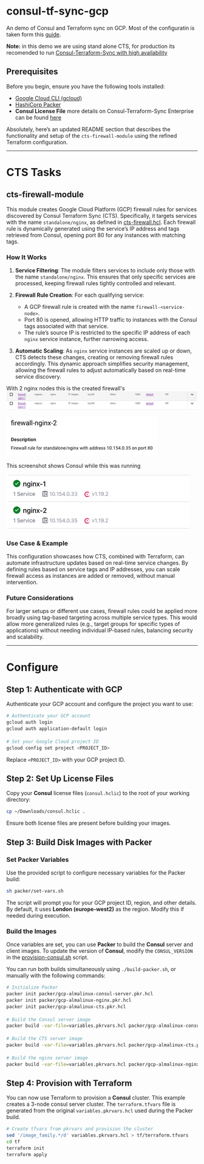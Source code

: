 # consul-tf-sync-gcp
An demo of Consul and Terraform sync on GCP. Most of the configuratin is taken form this [guide](https://developer.hashicorp.com/consul/tutorials/network-automation/consul-terraform-sync). 

**Note:** in this demo we are using stand alone CTS, for production its recomended to run [Consul-Terraform-Sync with high availability](https://developer.hashicorp.com/consul/docs/nia/usage/run-ha)

## Prerequisites

Before you begin, ensure you have the following tools installed:

- [Google Cloud CLI (gcloud)](https://cloud.google.com/sdk/docs/install)
- [HashiCorp Packer](https://developer.hashicorp.com/packer/tutorials/docker-get-started/get-started-install-cli)
- **Consul License File** more details on Consul-Terraform-Sync Enterprise can be found [here](https://developer.hashicorp.com/consul/docs/nia/enterprise)

Absolutely, here’s an updated README section that describes the functionality and setup of the `cts-firewall-module` using the refined Terraform configuration.

---

# CTS Tasks

## cts-firewall-module

This module creates Google Cloud Platform (GCP) firewall rules for services discovered by Consul Terraform Sync (CTS). Specifically, it targets services with the name `standalone/nginx`, as defined in [cts-firewall.hcl](./packer/configs/cts-firewall.hcl). Each firewall rule is dynamically generated using the service’s IP address and tags retrieved from Consul, opening port 80 for any instances with matching tags. 

### How It Works

1. **Service Filtering**: The module filters services to include only those with the name `standalone/nginx`. This ensures that only specific services are processed, keeping firewall rules tightly controlled and relevant.

2. **Firewall Rule Creation**: For each qualifying service:
   - A GCP firewall rule is created with the name `firewall-<service-node>`.
   - Port 80 is opened, allowing HTTP traffic to instances with the Consul tags associated with that service.
   - The rule’s source IP is restricted to the specific IP address of each `nginx` service instance, further narrowing access.
   
3. **Automatic Scaling**: As `nginx` service instances are scaled up or down, CTS detects these changes, creating or removing firewall rules accordingly. This dynamic approach simplifies security management, allowing the firewall rules to adjust automatically based on real-time service discovery.

With 2 nginx nodes this is the created firewall's
![firewalls](./docs/firewalls.png)

![firewalls](./docs/firewall.png)

This screenshot shows Consul while this was running

![consul](./docs/consul-nodes.png)

### Use Case & Example

This configuration showcases how CTS, combined with Terraform, can automate infrastructure updates based on real-time service changes. By defining rules based on service tags and IP addresses, you can scale firewall access as instances are added or removed, without manual intervention.

### Future Considerations

For larger setups or different use cases, firewall rules could be applied more broadly using tag-based targeting across multiple service types. This would allow more generalized rules (e.g., target groups for specific types of applications) without needing individual IP-based rules, balancing security and scalability.

---

# Configure

## Step 1: Authenticate with GCP

Authenticate your GCP account and configure the project you want to use:

```bash
# Authenticate your GCP account
gcloud auth login
gcloud auth application-default login

# Set your Google Cloud project ID
gcloud config set project <PROJECT_ID>
```

Replace `<PROJECT_ID>` with your GCP project ID.

## Step 2: Set Up License Files

Copy your **Consul** license files (`consul.hclic`) to the root of your working directory:

```bash
cp ~/Downloads/consul.hclic .
```

Ensure both license files are present before building your images.

## Step 3: Build Disk Images with Packer
### Set Packer Variables

Use the provided script to configure necessary variables for the Packer build:

```bash
sh packer/set-vars.sh
```

The script will prompt you for your GCP project ID, region, and other details. By default, it uses **London (europe-west2)** as the region. Modify this if needed during execution.

### Build the Images

Once variables are set, you can use **Packer** to build the **Consul** server and client images. To update the version of **Consul**, modify the `CONSUL_VERSION` in the [provision-consul.sh](./packer/scripts/provision-consul.sh) script.

You can run both builds simultaneously using `./build-packer.sh`, or manually with the following commands:

```bash
# Initialize Packer
packer init packer/gcp-almalinux-consul-server.pkr.hcl
packer init packer/gcp-almalinux-nginx.pkr.hcl
packer init packer/gcp-almalinux-cts.pkr.hcl

# Build the Consul server image
packer build -var-file=variables.pkrvars.hcl packer/gcp-almalinux-consul-server.pkr.hcl

# Build the CTS server image
packer build -var-file=variables.pkrvars.hcl packer/gcp-almalinux-cts.pkr.hcl

# Build the nginx server image
packer build -var-file=variables.pkrvars.hcl packer/gcp-almalinux-nginx.pkr.hcl
```

## Step 4: Provision with Terraform

You can now use Terraform to provision a **Consul** cluster. This example creates a 3-node consul server cluster. The `terraform.tfvars` file is generated from the original `variables.pkrvars.hcl` used during the Packer build.

```bash
# Create tfvars from pkrvars and provision the cluster
sed '/image_family.*/d' variables.pkrvars.hcl > tf/terraform.tfvars
cd tf
terraform init
terraform apply
```

